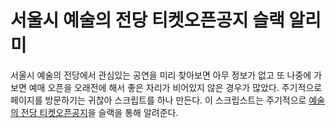 # 서울시 예술의 전당 티켓오픈공지 슬랙 알리미

서울시 예술의 전당에서 관심있는 공연을 미리 찾아보면 아무 정보가 없고 또 나중에 가보면 예매 오픈을 오래전에 해서 좋은 자리가 비어있지 않은 경우가 많았다. 주기적으로 페이지를 방문하기는 귀찮아 스크립트를 하나 만든다.
이 스크립스트는 주기적으로 [예술의 전당 티켓오픈공지](https://www.sac.or.kr/site/main/ticketopen/ticketopen_list)을 슬랙을 통해 알려준다.

